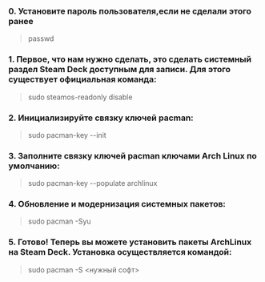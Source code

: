 ### 0. Установите пароль пользователя,если не сделали этого ранее 
> passwd

### 1. Первое, что нам нужно сделать, это сделать системный раздел Steam Deck доступным для записи. Для этого существует официальная команда:
>	sudo steamos-readonly disable
	
### 2. Инициализируйте связку ключей pacman:
>	sudo pacman-key --init
	
### 3. Заполните связку ключей pacman ключами Arch Linux по умолчанию:
>	sudo pacman-key --populate archlinux
	
### 4. Обновление и модернизация системных пакетов:
>	sudo pacman -Syu
	
### 5.  Готово! Теперь вы можете установить пакеты ArchLinux на Steam Deck. Установка осуществляется командой:
>	sudo pacman -S <нужный софт>